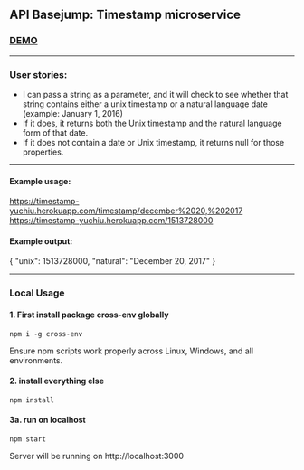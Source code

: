 ## API Basejump: Timestamp microservice

### [DEMO](https://timestamp-yuchiu.herokuapp.com/)

**************************************************

### User stories:
- I can pass a string as a parameter, and it will check to see whether that string contains either a unix timestamp or a natural language date (example: January 1, 2016)
- If it does, it returns both the Unix timestamp and the natural language form of that date.
- If it does not contain a date or Unix timestamp, it returns null for those properties.

***********************************************

#### Example usage:
https://timestamp-yuchiu.herokuapp.com/timestamp/december%2020,%202017
https://timestamp-yuchiu.herokuapp.com/1513728000

#### Example output:
{ "unix": 1513728000, "natural": "December 20, 2017" }

*****************************************************

### Local Usage 
#### 1. First install package cross-env globally

```
npm i -g cross-env

```
Ensure npm scripts work properly across Linux, Windows, and all environments.

#### 2. install everything else

```
npm install

```

#### 3a. run on localhost

```
npm start

```
Server will be running on http://localhost:3000